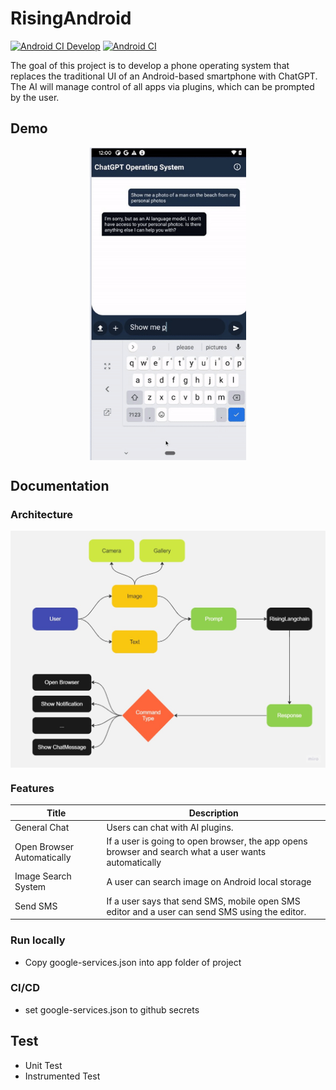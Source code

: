 # RisingAndroid
[![Android CI Develop](https://github.com/ttt246/RisingPhone/actions/workflows/android.yml/badge.svg?branch=develop)](https://github.com/ttt246/RisingPhone/actions/workflows/android.yml)
[![Android CI](https://github.com/ttt246/RisingPhone/actions/workflows/android.yml/badge.svg?branch=main)](https://github.com/ttt246/RisingPhone/actions/workflows/android.yml)

The goal of this project is to develop a phone operating system that replaces the traditional UI of an Android-based smartphone with ChatGPT. The AI will manage control of all apps via plugins, which can be prompted by the user.


## Demo

<p align='center'>
  <img align='center' src='assets/img/output.gif' width='250px' height='500px'/>
</p>


## Documentation

### Architecture

<p align='center'>
  <img align='center' src='assets/img/arch.jpg'/>
</p>

### Features

| Title  | Description  |
| ------------ | ------------ |
| General Chat | Users can chat with AI plugins. |
| Open Browser Automatically |  If a user is going to open browser, the app opens browser and search what a user wants automatically |
| Image Search System  | A user can search image on Android local storage |
| Send SMS | If a user says that send SMS, mobile open SMS editor and a user can send SMS using the editor. |

### Run locally
- Copy google-services.json into app folder of project

### CI/CD
- set google-services.json to github secrets

## Test
- Unit Test
- Instrumented Test